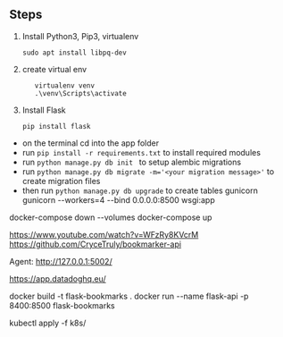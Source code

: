 ## Steps

1. Install Python3, Pip3, virtualenv

   ```sudo apt install libpq-dev```

2. create virtual env

    ```
       virtualenv venv
       .\venv\Scripts\activate 
     ```

3. Install Flask

    ```pip install flask```

- on the terminal cd into the app folder 
- run `pip install -r requirements.txt` to install required modules
- run `python manage.py db init ` to setup alembic migrations
- run `python manage.py db migrate -m='<your migration message>'` to create migration files
- then run `python manage.py db upgrade` to create tables
gunicorn
gunicorn --workers=4 --bind 0.0.0.0:8500 wsgi:app


docker-compose down --volumes
docker-compose up


https://www.youtube.com/watch?v=WFzRy8KVcrM
https://github.com/CryceTruly/bookmarker-api


Agent: http://127.0.0.1:5002/

https://app.datadoghq.eu/


docker build -t flask-bookmarks .
docker run  --name flask-api -p 8400:8500 flask-bookmarks



kubectl apply -f k8s/
